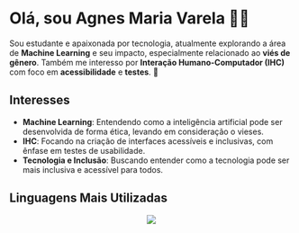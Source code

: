 # Olá, sou Agnes Maria Varela 👩‍💻

Sou estudante e apaixonada por tecnologia, atualmente explorando a área de **Machine Learning** e seu impacto, especialmente relacionado ao **viés de gênero**. Também me interesso por **Interação Humano-Computador (IHC)** com foco em **acessibilidade** e **testes**.  🚀

## Interesses
- **Machine Learning**: Entendendo como a inteligência artificial pode ser desenvolvida de forma ética, levando em consideração o vieses.
- **IHC**: Focando na criação de interfaces acessíveis e inclusivas, com ênfase em testes de usabilidade.
- **Tecnologia e Inclusão**: Buscando entender como a tecnologia pode ser mais inclusiva e acessível para todos.

## Linguagens Mais Utilizadas
<p align="center">
  <img src="https://github-readme-stats.vercel.app/api/top-langs/?username=agnesmva&layout=compact&hide=html,css" />
</p>
